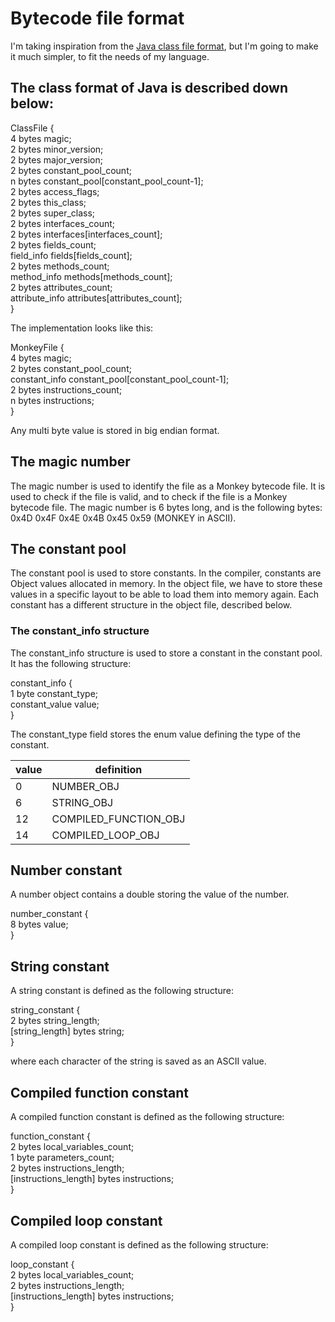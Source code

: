 # Bytecode file format
I'm taking inspiration from the [Java class file format](https://docs.oracle.com/javase/specs/jvms/se7/html/jvms-4.html),
but I'm going to make it much simpler, to fit the needs of my language.

## The class format of Java is described down below:
ClassFile { \
    4 bytes        magic; \
    2 bytes        minor_version; \
    2 bytes        major_version; \
    2 bytes        constant_pool_count; \
    n bytes        constant_pool[constant_pool_count-1]; \
    2 bytes        access_flags; \
    2 bytes        this_class; \
    2 bytes        super_class; \
    2 bytes        interfaces_count; \
    2 bytes        interfaces[interfaces_count]; \
    2 bytes        fields_count; \
    field_info     fields[fields_count]; \
    2 bytes        methods_count; \
    method_info    methods[methods_count]; \
    2 bytes        attributes_count; \
    attribute_info attributes[attributes_count]; \
}

The implementation looks like this:

MonkeyFile { \
    4 bytes        magic; \
    2 bytes        constant_pool_count; \
    constant_info  constant_pool[constant_pool_count-1]; \
    2 bytes        instructions_count; \
    n bytes        instructions; \
}

Any multi byte value is stored in big endian format.

## The magic number
The magic number is used to identify the file as a Monkey bytecode file.
It is used to check if the file is valid, and to check if the file is a Monkey bytecode file.
The magic number is 6 bytes long, and is the following bytes: 0x4D 0x4F 0x4E 0x4B 0x45 0x59 (MONKEY in ASCII).

## The constant pool
The constant pool is used to store constants. In the compiler, constants are Object values allocated in memory.
In the object file, we have to store these values in a specific layout to be able to load them into memory again.
Each constant has a different structure in the object file, described below.

### The constant_info structure
The constant_info structure is used to store a constant in the constant pool.
It has the following structure:

constant_info { \
    1 byte         constant_type;\
    constant_value value;\
}

The constant_type field stores the enum value defining the type of the constant.

| value | definition            |
|-------|-----------------------|
| 0     | NUMBER_OBJ            |
| 6     | STRING_OBJ            |
| 12    | COMPILED_FUNCTION_OBJ |
| 14    | COMPILED_LOOP_OBJ     |

## Number constant
A number object contains a double storing the value of the number.

number_constant { \
  8 bytes  value; \
}

## String constant
A string constant is defined as the following structure:

string_constant { \
  2 bytes  string_length; \
  [string_length] bytes  string; \
}

where each character of the string is saved as an ASCII value.

## Compiled function constant
A compiled function constant is defined as the following structure:

function_constant { \
      2 bytes                     local_variables_count; \
      1 byte                      parameters_count; \
      2 bytes                     instructions_length; \
      [instructions_length] bytes instructions; \
}

## Compiled loop constant
A compiled loop constant is defined as the following structure:

loop_constant { \
      2 bytes                     local_variables_count; \
      2 bytes                     instructions_length; \
      [instructions_length] bytes instructions; \
}
